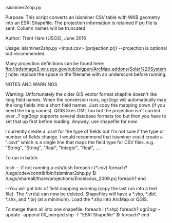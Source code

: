 isisminer2shp.py

Purpose:  This script converts an isisminer CSV table with WKB geometry into an ESRI Shapefile.
The projection information is retained if prj file is sent. Column names will be truncated
 
 Author: Trent Hare (USGS), June 2016
 
Usage: isisminer2shp.py <input.csv> {projection.prj}
 --projection is optional but recommended.

Many projection definitions can be found here:
ftp://pdsimage2.wr.usgs.gov/pub/pigpen/ArcMap_addons/Solar%20System/
note: replace the space in the filename with an underscore before running.

NOTES AND WARNINGS

Warning: Unfortunately the older GIS vector format shapfile doesn't like long field names. When the conversion runs, ogr2ogr will automatically map the long fields into a short field names. Just copy the mapping down (if you need the long names). QGIS likes GML too but the projection isn't carried over...? ogr2ogr supports several database formats too but then you have to set that up first before loading. Anyway, use shapefile for now.

I currently create a .csvt for the type of fields but I'm not sure if the type or number of fields change. I would recommend that isisminer could create a ".csvt" which is a single line that maps the field type for CSV files. e.g. 
"String", "String", "Real", "Integer", "Real", ....

To run in batch:

 tcsh 
    -- if not running a csh/tcsh
foreach i (*.csv)
foreach? /usgs/cdev/contrib/bin/isisminer2shp.py $i /usgs/shareall/thare/projections/Enceladus_2009.prj
foreach? end

--You will got lots of field mapping warning (copy the last run into a text file). The *.vrt(s) can now be deleted.  Shapefiles will have a *.shp, *.dbf, *.shx, and *.prj (at a minimum). Load the *.shp into ArcMap or QGIS. 

To merge them all into one shapefile.
foreach i (*.shp)
foreach? ogr2ogr -update -append 00_merged.shp -f "ESRI Shapefile" $i
foreach? end
